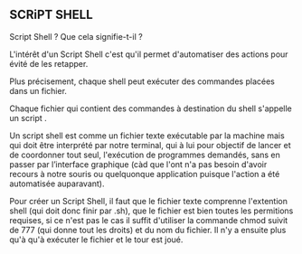 ## SCRiPT SHELL

Script Shell ? Que cela signifie-t-il ?

L'intérêt d'un Script Shell c'est qu'il permet d'automatiser des actions pour évité de les retapper. 

Plus précisement, chaque shell peut exécuter des commandes placées dans un fichier. 

Chaque fichier qui contient des commandes à destination du shell s'appelle un script . 

Un script shell est comme un fichier texte exécutable par la machine mais qui doit être interprété par notre terminal, qui à lui pour objectif de lancer et de coordonner tout seul, l'exécution de programmes demandés, sans en passer par l’interface graphique (càd que l'ont n'a pas besoin d'avoir recours à notre souris ou quelquonque application puisque l'action a été automatisée auparavant).

Pour créer un Script Shell, il faut que le fichier texte comprenne l'extention shell (qui doit donc finir par .sh), que le fichier est bien toutes les permitions requises, si ce n'est pas le cas il suffit d'utiliser la commande chmod suivit de 777 (qui donne tout les droits) et du nom du fichier. Il n'y a ensuite plus qu'à qu'à exécuter le fichier et le tour est joué.
